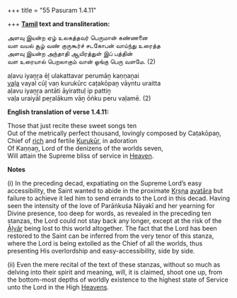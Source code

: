 +++
title = "55 Pasuram 1.4.11"

+++
**[Tamil](/definition/tamil#history "show Tamil definitions") text and transliteration:**

அளவு இயன்ற ஏழ் உலகத்தவர் பெருமான் கண்ணனை  
வள வயல் சூழ் வண் குருகூர்ச் சடகோபன் வாய்ந்து உரைத்த  
அளவு இயன்ற அந்தாதி ஆயிரத்துள் இப் பத்தின்  
வள உரையால் பெறலாகும் வான் ஓங்கு பெரு வளமே. (2)

aḷavu iyaṉṟa ēḻ ulakattavar perumāṉ kaṇṇaṉai  
[vaḷa](/definition/vala#history "show vaḷa definitions") vayal cūḻ vaṇ kurukūrc caṭakōpaṉ vāyntu uraitta  
aḷavu iyaṉṟa antāti āyirattuḷ ip pattiṉ  
vaḷa uraiyāl peṟalākum vāṉ ōṅku peru vaḷamē. (2)

**English translation of verse 1.4.11:**

Those that just recite these sweet songs ten  
Out of the metrically perfect thousand, lovingly composed by Caṭakōpaṉ,  
Chief of [rich](/definition/rich#history "show rich definitions") and fertile [Kurukūr](/definition/kurukur#vaishnavism "show Kurukūr definitions"), in adoration  
Of Kaṇṇaṉ, Lord of the denizens of the worlds seven,  
Will attain the Supreme bliss of service in [Heaven](/definition/heaven#history "show Heaven definitions").

**Notes**

\(i\) In the preceding decad, expatiating on the Supreme Lord’s easy accessibility, the Saint wanted to abide in the proximate [Kṛṣṇa](/definition/krishna#vaishnavism "show Kṛṣṇa definitions") [avatāra](/definition/avatara#vaishnavism "show avatāra definitions") but failure to achieve it led him to send errands to the Lord in this decad. Having seen the intensity of the love of Parāṅkuśa Nāyakī and her yearning for Divine presence, too deep for words, as revealed in the preceding ten stanzas, the Lord could not stay back any longer, except at the risk of the [Āḻvār](/definition/aḻvar#vaishnavism "show Āḻvār definitions") being lost to this world altogether. The fact that the Lord has been restored to the Saint can be inferred from the very tenor of this stanza, where the Lord is being extolled as the Chief of all the worlds, thus presenting His overlordship and easy-accessibility, side by side.

\(ii\) Even the mere recital of the text of these stanzas, without so much as delving into their spirit and meaning, will, it is claimed, shoot one up, from the bottom-most depths of worldly existence to the highest state of Service unto the Lord in the High [Heavens](/definition/heaven#history "show Heavens definitions").


